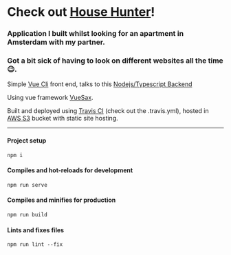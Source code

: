 # Check out [House Hunter](http://househunterfe.s3-website-us-east-1.amazonaws.com/#/)!



### Application I built whilst looking for an apartment in Amsterdam with my partner.

### Got a bit sick of having to look on different websites all the time 😉.


Simple [Vue Cli](https://cli.vuejs.org/) front end, talks to this [Nodejs/Typescript Backend](https://github.com/scotchjdmacdonald/house-hunter)

Using vue framework [VueSax](https://github.com/lusaxweb/vuesax).

Built and deployed using [Travis CI](travis-ci.org) (check out the .travis.yml), hosted in [AWS S3](https://aws.amazon.com/s3/) bucket with static site hosting.


---


#### Project setup
```
npm i
```
#### Compiles and hot-reloads for development
```
npm run serve
```
#### Compiles and minifies for production
```
npm run build
```
#### Lints and fixes files
```
npm run lint --fix
```
